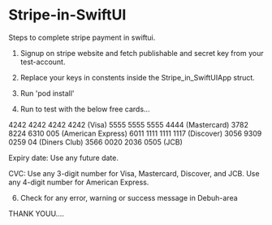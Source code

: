 # Stripe-in-SwiftUI

Steps to complete stripe payment in swiftui.

1. Signup on stripe  website and fetch publishable and secret key from your test-account.

2. Replace your keys in constents inside the Stripe_in_SwiftUIApp struct.

3. Run 'pod install'

4. Run to test with the below free cards...

4242 4242 4242 4242 (Visa)
5555 5555 5555 4444 (Mastercard)
3782 8224 6310 005 (American Express)
6011 1111 1111 1117 (Discover)
3056 9309 0259 04 (Diners Club)
3566 0020 2036 0505 (JCB)

Expiry date:
Use any future date.

CVC:
Use any 3-digit number for Visa, Mastercard, Discover, and JCB. Use any 4-digit 
number for American Express.

6. Check for any error, warning  or success message in Debuh-area

THANK YOUU....
